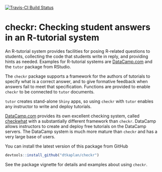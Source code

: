 [![Travis-CI Build Status](https://travis-ci.org/dtkaplan/checkr.svg?branch=master)](https://travis-ci.org/dtkaplan/checkr)

# checkr: Checking student answers in an R-tutorial system

An R-tutorial system provides facilities for posing R-related questions to students, collecting the code that students write in reply, and providing hints as needed. Examples for R-tutorial systems are [DataCamp.com](DataCamp.com) and the `tutor` package from RStudio.

The `checkr` package supports a framework for the authors of tutorials to specify what is a correct answer, and to give formative feedback when answers fail to meet that specification. Functions are provided to enable `checkr` to be connected to `tutor` documents. 

`tutor` creates stand-alone `Shiny` apps, so using `checkr` with `tutor` enables any instructor to write and deploy tutorials.  

[DataCamp.com](DataCamp.com) provides its own excellent checking system, called [checkwhat](https://github.com/datacamp/testwhat) with a substantially different framework than `checkr`. DataCamp allows instructors to create and deploy free tutorials on the DataCamp servers. The DataCamp system is much more mature than `checkr` and has a very large base of users. 

You can install the latest version of this package from GitHub

```r
devtools::install_github("dtkaplan/checkr")
```

See the package vignette for details and examples about using `checkr`.
